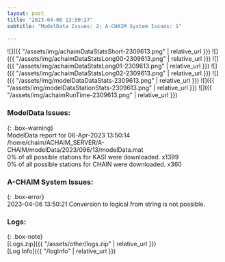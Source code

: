 ```yaml
---
layout: post
title: "2023-04-06 13:50:27"
subtitle: "ModelData Issues: 2; A-CHAIM System Issues: 1"

---
```


![]({{ "/assets/img/achaimDataStatsShort-2309613.png" | relative_url }})
![]({{ "/assets/img/achaimDataStatsLong00-2309613.png" | relative_url }})
![]({{ "/assets/img/achaimDataStatsLong01-2309613.png" | relative_url }})
![]({{ "/assets/img/achaimDataStatsLong02-2309613.png" | relative_url }})
![]({{ "/assets/img/modelDataDataStats-2309613.png" | relative_url }})
![]({{ "/assets/img/modelDataStationStats-2309613.png" | relative_url }})
![]({{ "/assets/img/achaimRunTime-2309613.png" | relative_url }})


### ModelData Issues:  
  
{: .box-warning}  
 ModelData report for 06-Apr-2023 13:50:14   
 /home/chaim/ACHAIM_SERVER/A-CHAIM/modelData/2023/096/13/modelData.mat   
 0% of all possible stations for KASI were downloaded. x1399   
 0% of all possible stations for CHAIN were downloaded. x360   
  
### A-CHAIM System Issues:  
  
{: .box-error}  
2023-04-06 13:50:21 Conversion to logical from string is not possible.  

### Logs:  
  
{: .box-note}  
[Logs.zip]({{ "/assets/other/logs.zip" | relative_url }})  
[Log Info]({{ "/logInfo" | relative_url }})  
